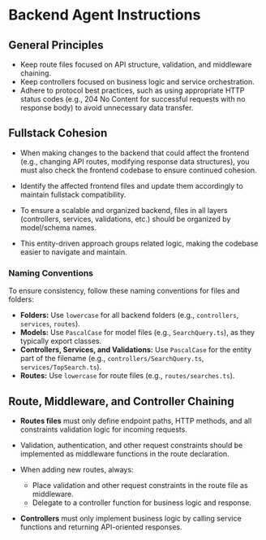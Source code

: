 # Backend Agent Instructions

## General Principles

- Keep route files focused on API structure, validation, and middleware chaining.
- Keep controllers focused on business logic and service orchestration.
- Adhere to protocol best practices, such as using appropriate HTTP status codes (e.g., 204 No Content for successful requests with no response body) to avoid unnecessary data transfer.

## Fullstack Cohesion

- When making changes to the backend that could affect the frontend (e.g., changing API routes, modifying response data structures), you must also check the frontend codebase to ensure continued cohesion.
- Identify the affected frontend files and update them accordingly to maintain fullstack compatibility.

- To ensure a scalable and organized backend, files in all layers (controllers, services, validations, etc.) should be organized by model/schema names.
- This entity-driven approach groups related logic, making the codebase easier to navigate and maintain.

### Naming Conventions

To ensure consistency, follow these naming conventions for files and folders:

-   **Folders:** Use `lowercase` for all backend folders (e.g., `controllers`, `services`, `routes`).
-   **Models:** Use `PascalCase` for model files (e.g., `SearchQuery.ts`), as they typically export classes.
-   **Controllers, Services, and Validations:** Use `PascalCase` for the entity part of the filename (e.g., `controllers/SearchQuery.ts`, `services/TopSearch.ts`).
-   **Routes:** Use `lowercase` for route files (e.g., `routes/searches.ts`).

## Route, Middleware, and Controller Chaining

- **Routes files** must only define endpoint paths, HTTP methods, and all constraints validation logic for incoming requests.
- Validation, authentication, and other request constraints should be implemented as middleware functions in the route declaration.

- When adding new routes, always:

  - Place validation and other request constraints in the route file as middleware.
  - Delegate to a controller function for business logic and response.

- **Controllers** must only implement business logic by calling service functions and returning API-oriented responses.
